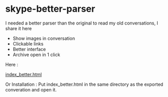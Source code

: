 # skype-better-parser

I needed a better parser than the original to read my old conversations, I share it here


- Show images in conversation
- Clickable links
- Better interface
- Archive open in 1 click


Here :

[index_better.html](https://seb1k.github.io/skype-better-parser/index_better.html)


Or Installation :
Put index_better.html in the same directory as the exported converation and open it.

